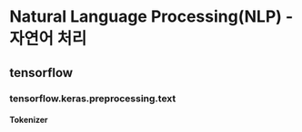# Natural Language Processing(NLP) - 자연어 처리
## tensorflow
### tensorflow.keras.preprocessing.text
#### Tokenizer
